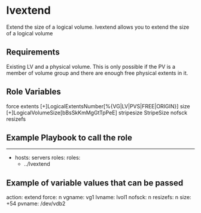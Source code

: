 lvextend
=========
Extend the size of a logical volume.
lvextend allows you to extend the size of a logical volume

Requirements
------------
Existing LV and a physical volume. This is only possible if the PV is a member
of volume group and there are enough free physical extents in it.

Role Variables
--------------
force
extents [+]LogicalExtentsNumber[%{VG|LV|PVS|FREE|ORIGIN}]
size [+]LogicalVolumeSize[bBsSkKmMgGtTpPeE]
stripesize StripeSize
nofsck
resizefs

Example Playbook to call the role
---------------------------------
---
- hosts: servers roles:
  roles:
  - ../lvextend

Example of variable values that can be passed
---------------------------------------------
action: extend
force: n
vgname: vg1
lvname: lvol1
nofsck: n
resizefs: n
size: +54
pvname: /dev/vdb2

